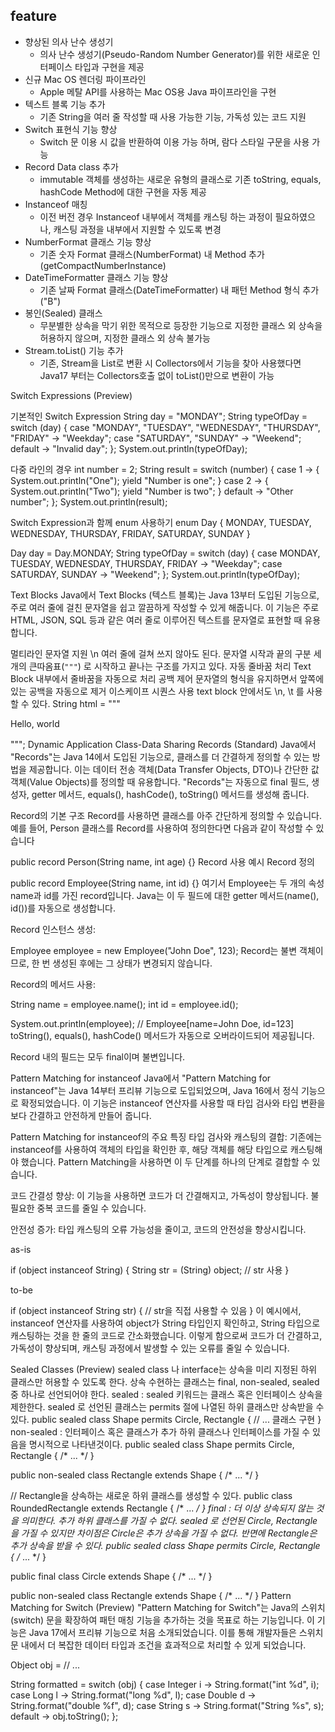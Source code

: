 ## feature
- 향상된 의사 난수 생성기 
  - 의사 난수 생성기(Pseudo-Random Number Generator)를 위한 새로운 인터페이스 타입과 구현을 제공
- 신규 Mac OS 렌더링 파이프라인
  - Apple 메탈 API를 사용하는 Mac OS용 Java 파이프라인을 구현
- 텍스트 블록 기능 추가
  - 기존 String을 여러 줄 작성할 때 사용 가능한 기능, 가독성 있는 코드 지원
- Switch 표현식 기능 향상
  - Switch 문 이용 시 값을 반환하여 이용 가능 하며, 람다 스타일 구문을 사용 가능
- Record Data class 추가
  - immutable 객체를 생성하는 새로운 유형의 클래스로 기존 toString, equals, hashCode Method에 대한 구현을 자동 제공
- Instanceof 매칭
  - 이전 버전 경우 Instanceof 내부에서 객체를 캐스팅 하는 과정이 필요하였으나, 캐스팅 과정을 내부에서 지원할 수 있도록 변경
- NumberFormat 클래스 기능 향상
  - 기존 숫자 Format 클래스(NumberFormat) 내 Method 추가(getCompactNumberInstance)
- DateTimeFormatter 클래스 기능 향상
  - 기존 날짜 Format 클래스(DateTimeFormatter) 내 패턴 Method 형식 추가("B")
- 봉인(Sealed) 클래스
  - 무분별한 상속을 막기 위한 목적으로 등장한 기능으로 지정한 클래스 외 상속을 허용하지 않으며, 지정한 클래스 외 상속 불가능
- Stream.toList() 기능 추가
  - 기존, Stream을 List로 변환 시 Collectors에서 기능을 찾아 사용했다면 Java17 부터는 Collectors호출 없이 toList()만으로 변환이 가능

Switch Expressions (Preview)


기본적인 Switch Expression
String day = "MONDAY";
String typeOfDay = switch (day) {
case "MONDAY", "TUESDAY", "WEDNESDAY", "THURSDAY", "FRIDAY" -> "Weekday";
case "SATURDAY", "SUNDAY" -> "Weekend";
default -> "Invalid day";
};
System.out.println(typeOfDay);


다중 라인의 경우
int number = 2;
String result = switch (number) {
case 1 -> {
System.out.println("One");
yield "Number is one";
}
case 2 -> {
System.out.println("Two");
yield "Number is two";
}
default -> "Other number";
};
System.out.println(result);


Switch Expression과 함께 enum 사용하기
enum Day { MONDAY, TUESDAY, WEDNESDAY, THURSDAY, FRIDAY, SATURDAY, SUNDAY }

Day day = Day.MONDAY;
String typeOfDay = switch (day) {
case MONDAY, TUESDAY, WEDNESDAY, THURSDAY, FRIDAY -> "Weekday";
case SATURDAY, SUNDAY -> "Weekend";
};
System.out.println(typeOfDay);




Text Blocks
Java에서 Text Blocks (텍스트 블록)는 Java 13부터 도입된 기능으로, 주로 여러 줄에 걸친 문자열을 쉽고 깔끔하게 작성할 수 있게 해줍니다. 이 기능은 주로 HTML, JSON, SQL 등과 같은 여러 줄로 이루어진 텍스트를 문자열로 표현할 때 유용합니다.

멀티라인 문자열 지원
\n 여러 줄에 걸쳐 쓰지 않아도 된다.
문자열 시작과 끝의 구분
세 개의 큰따옴표(`"""`) 로 시작하고 끝나는 구조를 가지고 있다.
자동 줄바꿈 처리
Text Block 내부에서 줄바꿈을 자동으로 처리
공백 제어
문자열의 형식을 유지하면서 앞쪽에 있는 공백을 자동으로 제거
이스케이프 시퀀스 사용
text block 안에서도 \n, \t 를 사용할 수 있다.
String html = """
<html>
<body>
<p>Hello, world</p>
</body>
</html>
""";
Dynamic Application Class-Data Sharing
Records (Standard)
Java에서 "Records"는 Java 14에서 도입된 기능으로, 클래스를 더 간결하게 정의할 수 있는 방법을 제공합니다. 이는 데이터 전송 객체(Data Transfer Objects, DTO)나 간단한 값 객체(Value Objects)를 정의할 때 유용합니다. "Records"는 자동으로 final 필드, 생성자, getter 메서드, equals(), hashCode(), toString() 메서드를 생성해 줍니다.

Record의 기본 구조
Record를 사용하면 클래스를 아주 간단하게 정의할 수 있습니다. 예를 들어, Person 클래스를 Record를 사용하여 정의한다면 다음과 같이 작성할 수 있습니다

public record Person(String name, int age) {}
Record 사용 예시
Record 정의

public record Employee(String name, int id) {}
여기서 Employee는 두 개의 속성 name과 id를 가진 record입니다. Java는 이 두 필드에 대한 getter 메서드(name(), id())를 자동으로 생성합니다.



Record 인스턴스 생성:

Employee employee = new Employee("John Doe", 123);
Record는 불변 객체이므로, 한 번 생성된 후에는 그 상태가 변경되지 않습니다.



Record의 메서드 사용:

String name = employee.name();
int id = employee.id();

System.out.println(employee);  // Employee[name=John Doe, id=123]
toString(), equals(), hashCode() 메서드가 자동으로 오버라이드되어 제공됩니다.

Record 내의 필드는 모두 final이며 불변입니다.


Pattern Matching for instanceof
Java에서 "Pattern Matching for instanceof"는 Java 14부터 프리뷰 기능으로 도입되었으며, Java 16에서 정식 기능으로 확정되었습니다. 이 기능은 instanceof 연산자를 사용할 때 타입 검사와 타입 변환을 보다 간결하고 안전하게 만들어 줍니다.

Pattern Matching for instanceof의 주요 특징
타입 검사와 캐스팅의 결합: 기존에는 instanceof를 사용하여 객체의 타입을 확인한 후, 해당 객체를 해당 타입으로 캐스팅해야 했습니다. Pattern Matching을 사용하면 이 두 단계를 하나의 단계로 결합할 수 있습니다.

코드 간결성 향상: 이 기능을 사용하면 코드가 더 간결해지고, 가독성이 향상됩니다. 불필요한 중복 코드를 줄일 수 있습니다.

안전성 증가: 타입 캐스팅의 오류 가능성을 줄이고, 코드의 안전성을 향상시킵니다.

as-is

if (object instanceof String) {
String str = (String) object;
// str 사용
}


to-be

if (object instanceof String str) {
// str을 직접 사용할 수 있음
}
이 예시에서, instanceof 연산자를 사용하여 object가 String 타입인지 확인하고, String 타입으로 캐스팅하는 것을 한 줄의 코드로 간소화했습니다. 이렇게 함으로써 코드가 더 간결하고, 가독성이 향상되며, 캐스팅 과정에서 발생할 수 있는 오류를 줄일 수 있습니다.

Sealed Classes (Preview)
sealed class 나 interface는 상속을 미리 지정된 하위 클래스만 허용할 수 있도록 한다.
상속 수현하는 클래스는 final, non-sealed, sealed 중 하나로 선언되어야 한다.
sealed  : sealed 키워드는 클래스 혹은 인터페이스 상속을 제한한다.  sealed 로 선언된 클래스는 permits 절에 나열된 하위 클래스만 상속받을 수 있다.
public sealed class Shape permits Circle, Rectangle {
// ... 클래스 구현
}
non-sealed  : 인터페이스 혹은 클래스가 추가 하위 클래스나 인터페이스를 가질 수  있음을 명시적으로 나타낸것이다.
public sealed class Shape permits Circle, Rectangle { /* ... */ }

public non-sealed class Rectangle extends Shape { /* ... */ }

// Rectangle을 상속하는 새로운 하위 클래스를 생성할 수 있다.
public class RoundedRectangle extends Rectangle { /* ... */ }
final  : 더 이상 상속되지 않는 것을 의미한다. 추가 하위 클래스를 가질 수 없다.
sealed 로 선언된 Circle, Rectangle 을 가질 수 있지만 차이점은 Circle은 추가 상속을 가질 수 없다. 반면에 Rectangle은 추가 상속을 받을 수 있다.
public sealed class Shape permits Circle, Rectangle { /* ... */ }

public final class Circle extends Shape { /* ... */ }

public non-sealed class Rectangle extends Shape { /* ... */ }
Pattern Matching for Switch (Preview)
"Pattern Matching for Switch"는 Java의 스위치(switch) 문을 확장하여 패턴 매칭 기능을 추가하는 것을 목표로 하는 기능입니다. 이 기능은 Java 17에서 프리뷰 기능으로 처음 소개되었습니다. 이를 통해 개발자들은 스위치 문 내에서 더 복잡한 데이터 타입과 조건을 효과적으로 처리할 수 있게 되었습니다.

Object obj = // ...

String formatted = switch (obj) {
case Integer i -> String.format("int %d", i);
case Long l    -> String.format("long %d", l);
case Double d  -> String.format("double %f", d);
case String s  -> String.format("String %s", s);
default        -> obj.toString();
};